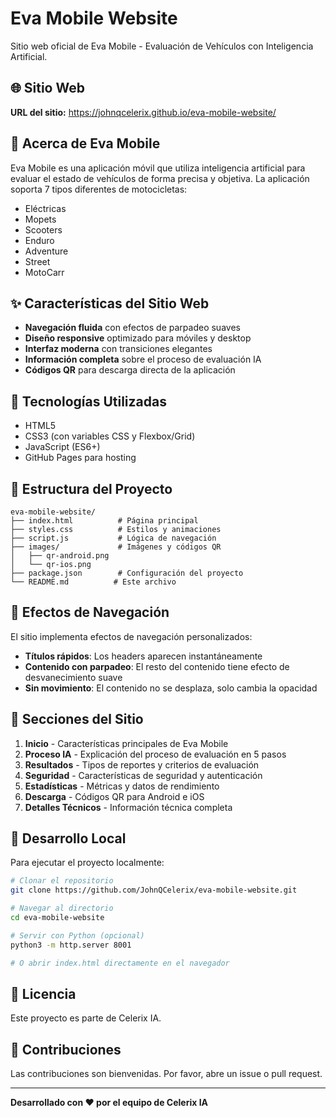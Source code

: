 # Eva Mobile Website

Sitio web oficial de Eva Mobile - Evaluación de Vehículos con Inteligencia Artificial.

## 🌐 Sitio Web

**URL del sitio:** https://johnqcelerix.github.io/eva-mobile-website/

## 📱 Acerca de Eva Mobile

Eva Mobile es una aplicación móvil que utiliza inteligencia artificial para evaluar el estado de vehículos de forma precisa y objetiva. La aplicación soporta 7 tipos diferentes de motocicletas:

- Eléctricas
- Mopets
- Scooters
- Enduro
- Adventure
- Street
- MotoCarr

## ✨ Características del Sitio Web

- **Navegación fluida** con efectos de parpadeo suaves
- **Diseño responsive** optimizado para móviles y desktop
- **Interfaz moderna** con transiciones elegantes
- **Información completa** sobre el proceso de evaluación IA
- **Códigos QR** para descarga directa de la aplicación

## 🚀 Tecnologías Utilizadas

- HTML5
- CSS3 (con variables CSS y Flexbox/Grid)
- JavaScript (ES6+)
- GitHub Pages para hosting

## 📁 Estructura del Proyecto

```
eva-mobile-website/
├── index.html          # Página principal
├── styles.css          # Estilos y animaciones
├── script.js           # Lógica de navegación
├── images/             # Imágenes y códigos QR
│   ├── qr-android.png
│   └── qr-ios.png
├── package.json        # Configuración del proyecto
└── README.md          # Este archivo
```

## 🎨 Efectos de Navegación

El sitio implementa efectos de navegación personalizados:

- **Títulos rápidos**: Los headers aparecen instantáneamente
- **Contenido con parpadeo**: El resto del contenido tiene efecto de desvanecimiento suave
- **Sin movimiento**: El contenido no se desplaza, solo cambia la opacidad

## 📱 Secciones del Sitio

1. **Inicio** - Características principales de Eva Mobile
2. **Proceso IA** - Explicación del proceso de evaluación en 5 pasos
3. **Resultados** - Tipos de reportes y criterios de evaluación
4. **Seguridad** - Características de seguridad y autenticación
5. **Estadísticas** - Métricas y datos de rendimiento
6. **Descarga** - Códigos QR para Android e iOS
7. **Detalles Técnicos** - Información técnica completa

## 🔧 Desarrollo Local

Para ejecutar el proyecto localmente:

```bash
# Clonar el repositorio
git clone https://github.com/JohnQCelerix/eva-mobile-website.git

# Navegar al directorio
cd eva-mobile-website

# Servir con Python (opcional)
python3 -m http.server 8001

# O abrir index.html directamente en el navegador
```

## 📄 Licencia

Este proyecto es parte de Celerix IA.

## 🤝 Contribuciones

Las contribuciones son bienvenidas. Por favor, abre un issue o pull request.

---

**Desarrollado con ❤️ por el equipo de Celerix IA** 